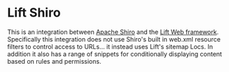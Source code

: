 Lift Shiro
==========

This is an integration between [Apache Shiro](http://shiro.apache.org/) and the [Lift Web framework](http://liftweb.net/). Specifically this integration does not use Shiro's built in web.xml resource filters to control access to URLs... it instead uses Lift's sitemap Locs. In addition it also has a range of snippets for conditionally displaying content based on rules and permissions.

